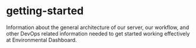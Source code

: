 # getting-started
Information about the general architecture of our server, our workflow, and other DevOps related information needed to get started working effectively at Environmental Dashboard.
